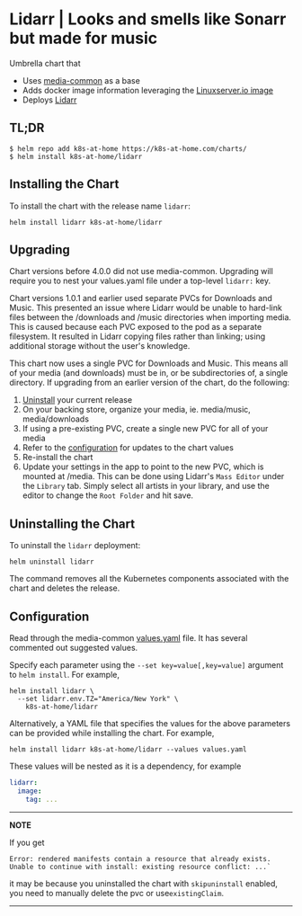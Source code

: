 # Lidarr | Looks and smells like Sonarr but made for music
Umbrella chart that
* Uses [media-common](https://github.com/k8s-at-home/charts/tree/master/charts/media-common) as a base
* Adds docker image information leveraging the [Linuxserver.io image](https://hub.docker.com/r/linuxserver/lidarr/)
* Deploys [Lidarr](https://github.com/lidarr/Lidarr)

## TL;DR
```console
$ helm repo add k8s-at-home https://k8s-at-home.com/charts/
$ helm install k8s-at-home/lidarr
```

## Installing the Chart
To install the chart with the release name `lidarr`:
```console
helm install lidarr k8s-at-home/lidarr
```

## Upgrading
Chart versions before 4.0.0 did not use media-common. Upgrading will require you to nest your values.yaml file under
a top-level `lidarr:` key.

Chart versions 1.0.1 and earlier used separate PVCs for Downloads and Music. This presented an issue where Lidarr would
be unable to hard-link files between the /downloads and /music directories when importing media. This is caused because
each PVC exposed to the pod as a separate filesystem. It resulted in Lidarr copying files rather than linking;
using additional storage without the user's knowledge.

This chart now uses a single PVC for Downloads and Music. This means all of your media (and downloads) must be in, or
be subdirectories of, a single directory. If upgrading from an earlier version of the chart, do the following:

1. [Uninstall](#uninstalling-the-chart) your current release
2. On your backing store, organize your media, ie. media/music, media/downloads
3. If using a pre-existing PVC, create a single new PVC for all of your media
4. Refer to the [configuration](#configuration) for updates to the chart values
5. Re-install the chart
6. Update your settings in the app to point to the new PVC, which is mounted at /media. This can be done using Lidarr's
`Mass Editor` under the `Library` tab. Simply select all artists in your library, and use the editor to change the
`Root Folder` and hit save.

## Uninstalling the Chart
To uninstall the `lidarr` deployment:
```console
helm uninstall lidarr
```
The command removes all the Kubernetes components associated with the chart and deletes the release.

## Configuration
Read through the media-common [values.yaml](https://github.com/k8s-at-home/charts/blob/master/charts/media-common/values.yaml)
file. It has several commented out suggested values.

Specify each parameter using the `--set key=value[,key=value]` argument to `helm install`. For example,
```console
helm install lidarr \
  --set lidarr.env.TZ="America/New York" \
    k8s-at-home/lidarr
```
Alternatively, a YAML file that specifies the values for the above parameters can be provided while installing the
chart. For example,
```console
helm install lidarr k8s-at-home/lidarr --values values.yaml 
```

These values will be nested as it is a dependency, for example
```yaml
lidarr:
  image:
    tag: ...
```

---
**NOTE**

If you get
```console
Error: rendered manifests contain a resource that already exists. Unable to continue with install: existing resource conflict: ...`
```
it may be because you uninstalled the chart with `skipuninstall` enabled, you need to manually delete the pvc or use`existingClaim`.

---

